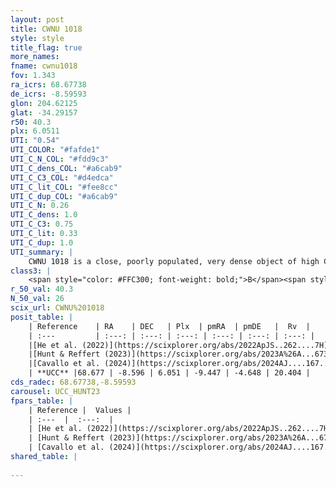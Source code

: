 ```yaml
---
layout: post
title: CWNU 1018
style: style
title_flag: true
more_names: 
fname: cwnu1018
fov: 1.343
ra_icrs: 68.67738
de_icrs: -8.59593
glon: 204.62125
glat: -34.29157
r50: 40.3
plx: 6.0511
UTI: "0.54"
UTI_COLOR: "#fafde1"
UTI_C_N_COL: "#fdd9c3"
UTI_C_dens_COL: "#a6cab9"
UTI_C_C3_COL: "#d4edca"
UTI_C_lit_COL: "#fee8cc"
UTI_C_dup_COL: "#a6cab9"
UTI_C_N: 0.26
UTI_C_dens: 1.0
UTI_C_C3: 0.75
UTI_C_lit: 0.33
UTI_C_dup: 1.0
UTI_summary: |
    CWNU 1018 is a close, poorly populated, very dense object of high C3 quality. It was recently reported in the literature.
class3: |
    <span style="color: #FFC300; font-weight: bold;">B</span><span style="color: green; font-weight: bold;">A</span>
r_50_val: 40.3
N_50_val: 26
scix_url: CWNU%201018
posit_table: |
    | Reference    | RA    | DEC   | Plx  | pmRA  | pmDE   |  Rv  |
    | :---         | :---: | :---: | :---: | :---: | :---: | :---: |
    |[He et al. (2022)](https://scixplorer.org/abs/2022ApJS..262....7H) | 69.129 | -8.632 | 6.055 | -9.469 | -4.717 | -- |
    |[Hunt & Reffert (2023)](https://scixplorer.org/abs/2023A%26A...673A.114H) | 68.621 | -8.431 | 5.938 | -9.856 | -4.139 | 17.555 |
    |[Cavallo et al. (2024)](https://scixplorer.org/abs/2024AJ....167...12C) | 70.274 | -9.564 | 5.955 | -- | -- | -- |
    | **UCC** |68.677 | -8.596 | 6.051 | -9.447 | -4.648 | 20.404 | 
cds_radec: 68.67738,-8.59593
carousel: UCC_HUNT23
fpars_table: |
    | Reference |  Values |
    | :---  |  :---:  |
    | [He et al. (2022)](https://scixplorer.org/abs/2022ApJS..262....7H) | `A0=0.35, logAge=8.15` |
    | [Hunt & Reffert (2023)](https://scixplorer.org/abs/2023A%26A...673A.114H) | `AV50=0.03, diffAV50=0.262, MOD50=6.105, logAge50=8.186` |
    | [Cavallo et al. (2024)](https://scixplorer.org/abs/2024AJ....167...12C) | `AV50=0.37, dMod50=6.17, logAge50=8.13, [Fe/H]50=0.27` |
shared_table: |
    
---
```

